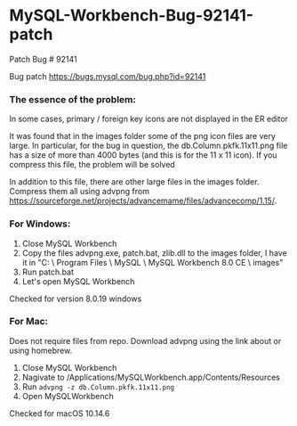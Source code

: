 # MySQL-Workbench-Bug-92141-patch
Patch Bug # 92141

Bug patch https://bugs.mysql.com/bug.php?id=92141

### The essence of the problem:

In some cases, primary / foreign key icons are not displayed in the ER editor

It was found that in the images folder some of the png icon files are very large. In particular, for the bug in question, the db.Column.pkfk.11x11.png file has a size of more than 4000 bytes (and this is for the 11 x 11 icon). If you compress this file, the problem will be solved

In addition to this file, there are other large files in the images folder. Compress them all using advpng from https://sourceforge.net/projects/advancemame/files/advancecomp/1.15/.

### For Windows:

1. Close MySQL Workbench
2. Copy the files advpng.exe, patch.bat, zlib.dll to the images folder, I have it in "C: \ Program Files \ MySQL \ MySQL Workbench 8.0 CE \ images"
3. Run patch.bat
4. Let's open MySQL Workbench

Checked for version 8.0.19 windows

### For Mac:
Does not require files from repo. Download advpng using the link about or using homebrew.
1. Close MySQL Workbench
2. Nagivate to /Applications/MySQLWorkbench.app/Contents/Resources
3. Run `advpng -z db.Column.pkfk.11x11.png`
4. Open MySQLWorkbench

Checked for macOS 10.14.6
